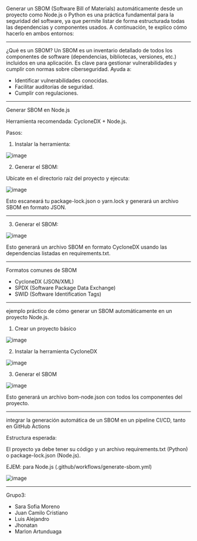 
Generar un SBOM (Software Bill of Materials) automáticamente desde un proyecto como Node.js o Python es una práctica fundamental para la seguridad del software, ya que permite listar de forma estructurada todas las dependencias y componentes usados. A continuación, te explico cómo hacerlo en ambos entornos:

---

¿Qué es un SBOM?
Un SBOM es un inventario detallado de todos los componentes de software (dependencias, bibliotecas, versiones, etc.) incluidos en una aplicación. Es clave para gestionar vulnerabilidades y cumplir con normas sobre ciberseguridad. Ayuda a:
- Identificar vulnerabilidades conocidas.
- Facilitar auditorías de seguridad.
- Cumplir con regulaciones.
---
Generar SBOM en Node.js

Herramienta recomendada: CycloneDX + Node.js.

Pasos:
1. Instalar la herramienta:

![image](https://github.com/user-attachments/assets/5f4d6610-22c2-492b-a838-90d8055a52ed)

2. Generar el SBOM:

Ubícate en el directorio raíz del proyecto y ejecuta:

![image](https://github.com/user-attachments/assets/10212a6c-d8ef-4c3b-a08e-fb1b0d2a393c)

Esto escaneará tu package-lock.json o yarn.lock y generará un archivo SBOM en formato JSON.

---

3. Generar el SBOM:

![image](https://github.com/user-attachments/assets/2f996475-cc1b-48d3-8a2e-e206e3f33898)

Esto generará un archivo SBOM en formato CycloneDX usando las dependencias listadas en requirements.txt.

---

 Formatos comunes de SBOM

 - CycloneDX (JSON/XML)
 - SPDX (Software Package Data Exchange)
 - SWID (Software Identification Tags)

---

ejemplo práctico de cómo generar un SBOM automáticamente en un proyecto Node.js.

1. Crear un proyecto básico

 ![image](https://github.com/user-attachments/assets/cade1e8a-2d52-4889-82f4-4826e8f2e19d)

2. Instalar la herramienta CycloneDX

![image](https://github.com/user-attachments/assets/1d1c09a4-84db-489e-a8e2-4077ed69b26a)


3. Generar el SBOM

![image](https://github.com/user-attachments/assets/53a00dfa-1246-407d-88bd-f648001423a4)

   Esto generará un archivo bom-node.json con todos los componentes del proyecto.

   ---

  integrar la generación automática de un SBOM en un pipeline CI/CD, tanto en GitHub Actions

 Estructura esperada:

 El  proyecto ya debe tener su código y un archivo requirements.txt (Python) o package-lock.json (Node.js).

 EJEM: para Node.js (.github/workflows/generate-sbom.yml)
 
 ![image](https://github.com/user-attachments/assets/41328dc9-3df4-44a6-9a23-f3f9d1498a06)

 ---

 Grupo3:

 - Sara Sofia Moreno
 - Juan Camilo Cristiano
 - Luis Alejandro
 - Jhonatan
 - Marlon Artunduaga

 

